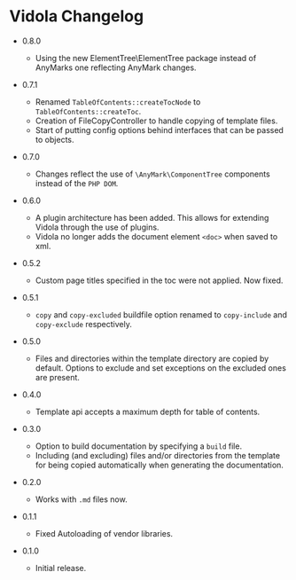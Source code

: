 Vidola Changelog
================

*	0.8.0

	*	Using the new ElementTree\ElementTree package instead of AnyMarks one
		reflecting AnyMark changes.

*	0.7.1

	*	Renamed `TableOfContents::createTocNode` to `TableOfContents::createToc`.
	*	Creation of FileCopyController to handle copying of template files.
	*	Start of putting config options behind interfaces that can be passed to
		objects.

*	0.7.0

	*	Changes reflect the use of `\AnyMark\ComponentTree` components instead
		of the `PHP DOM`.

*	0.6.0

	*	A plugin architecture has been added. This allows for extending
		Vidola through the use of plugins.
	*	Vidola no longer adds the document element `<doc>` when saved to xml.

*	0.5.2

	*	Custom page titles specified in the toc were not applied. Now fixed.

*	0.5.1

	*	`copy` and `copy-excluded` buildfile option renamed to
		`copy-include` and `copy-exclude` respectively.

*	0.5.0

	*	Files and directories within the template directory are
		copied by default. Options to exclude and set exceptions
		on the excluded ones are present.

*	0.4.0

	*	Template api accepts a maximum depth for table of contents.

*	0.3.0

	*	Option to build documentation by specifying a `build` file.
	*	Including (and excluding) files and/or directories from the
		template for being copied automatically when generating the
		documentation.

*	0.2.0

	*	Works with `.md` files now.

*	0.1.1

	*	Fixed Autoloading of vendor libraries.

*	0.1.0

	*	Initial release.